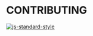 # CONTRIBUTING

[![js-standard-style](https://cdn.rawgit.com/feross/standard/master/badge.svg)](https://github.com/feross/standard)
